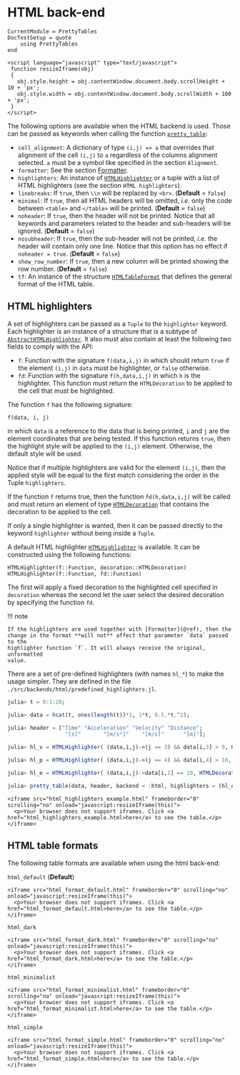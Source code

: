 HTML back-end
=============

```@meta
CurrentModule = PrettyTables
DocTestSetup = quote
    using PrettyTables
end
```

```@raw html
<script language="javascript" type="text/javascript">
 function resizeIframe(obj)
 {
   obj.style.height = obj.contentWindow.document.body.scrollHeight + 10 + 'px';
   obj.style.width = obj.contentWindow.document.body.scrollWidth + 100 + 'px';
 }
</script>
```

The following options are available when the HTML backend is used. Those can be
passed as keywords when calling the function [`pretty_table`](@ref):

* `cell_alignment`: A dictionary of type `(i,j) => a` that overrides that
                    alignment of the cell `(i,j)` to `a` regardless of the
                    columns alignment selected. `a` must be a symbol like
                    specified in the section `Alignment`.
* `formatter`: See the section [Formatter](@ref).
* `highlighters`: An instance of [`HTMLHighlighter`](@ref) or a tuple with a
                  list of HTML highlighters (see the section `HTML
                  highlighters`).
* `linebreaks`: If `true`, then `\\n` will be replaced by `<br>`.
                (**Default** = `false`)
* `minimal`: If `true`, then all HTML headers will be omitted, *i.e.* only the
             code between `<table>` and `</table>` will be printed.
             (**Default** = `false`)
* `noheader`: If `true`, then the header will not be printed. Notice that all
              keywords and parameters related to the header and sub-headers will
              be ignored. (**Default** = `false`)
* `nosubheader`: If `true`, then the sub-header will not be printed, *i.e.* the
                 header will contain only one line. Notice that this option has
                 no effect if `noheader = true`. (**Default** = `false`)
* `show_row_number`: If `true`, then a new column will be printed showing the
                     row number. (**Default** = `false`)
* `tf`: An instance of the structure [`HTMLTableFormat`](@ref) that defines the
        general format of the HTML table.

## HTML highlighters

A set of highlighters can be passed as a `Tuple` to the `highlighter` keyword.
Each highlighter is an instance of a structure that is a subtype of
[`AbstractHTMLHighlighter`](@ref). It also must also contain at least the
following two fields to comply with the API:

* `f`: Function with the signature `f(data,i,j)` in which should return `true`
       if the element `(i,j)` in `data` must be highlighter, or `false`
       otherwise.
* `fd`: Function with the signature `f(h,data,i,j)` in which `h` is the
        highlighter. This function must return the `HTMLDecoration` to be
        applied to the cell that must be highlighted.

The function `f` has the following signature:

    f(data, i, j)

in which `data` is a reference to the data that is being printed, `i` and `j`
are the element coordinates that are being tested. If this function returns
`true`, then the highlight style will be applied to the `(i,j)` element.
Otherwise, the default style will be used.

Notice that if multiple highlighters are valid for the element `(i,j)`, then the
applied style will be equal to the first match considering the order in the
Tuple `highlighters`.

If the function `f` returns true, then the function `fd(h,data,i,j)` will be
called and must return an element of type [`HTMLDecoration`](@ref) that contains
the decoration to be applied to the cell.

If only a single highlighter is wanted, then it can be passed directly to the
keyword `highlighter` without being inside a `Tuple`.

A default HTML highlighter [`HTMLHighlighter`](@ref) is available. It can be
constructed using the following functions:

```
HTMLHighlighter(f::Function, decoration::HTMLDecoration)
HTMLHighlighter(f::Function, fd::Function)
```

The first will apply a fixed decoration to the highlighted cell specified in
`decoration` whereas the second let the user select the desired decoration by
specifying the function `fd`.

!!! note

    If the highlighters are used together with [Formatter](@ref), then the
    change in the format **will not** affect that parameter `data` passed to the
    highlighter function `f`. It will always receive the original, unformatted
    value.

There are a set of pre-defined highlighters (with names `hl_*`) to make the
usage simpler. They are defined in the file
`./src/backends/html/predefined_highlighters.jl`.

```julia
julia> t = 0:1:20;

julia> data = hcat(t, ones(length(t))*1, 1*t, 0.5.*t.^2);

julia> header = ["Time" "Acceleration" "Velocity" "Distance";
                  "[s]"       "[m/s²]"    "[m/s]"      "[m]"];

julia> hl_v = HTMLHighlighter( (data,i,j)->(j == 3) && data[i,3] > 9, HTMLDecoration(color = "blue", font_weight = "bold"));

julia> hl_p = HTMLHighlighter( (data,i,j)->(j == 4) && data[i,4] > 10, HTMLDecoration(color = "red"));

julia> hl_e = HTMLHighlighter( (data,i,j)->data[i,1] == 10, HTMLDecoration(background = "black", color = "white"))

julia> pretty_table(data, header, backend = :html, highlighters = (hl_e, hl_p, hl_v))
```

```@raw html
<iframe src="html_highlighters_example.html" frameborder="0" scrolling="no" onload="javascript:resizeIframe(this)">
  <p>Your browser does not support iframes. Click <a href="html_highlighters_example.html>here</a> to see the table.</p>
</iframe>
```

## HTML table formats

The following table formats are available when using the html back-end:

`html_default` (**Default**)

```@raw html
<iframe src="html_format_default.html" frameborder="0" scrolling="no" onload="javascript:resizeIframe(this)">
  <p>Your browser does not support iframes. Click <a href="html_format_default.html>here</a> to see the table.</p>
</iframe>
```

`html_dark`

```@raw html
<iframe src="html_format_dark.html" frameborder="0" scrolling="no" onload="javascript:resizeIframe(this)">
  <p>Your browser does not support iframes. Click <a href="html_format_dark.html>here</a> to see the table.</p>
</iframe>
```

`html_minimalist`

```@raw html
<iframe src="html_format_minimalist.html" frameborder="0" scrolling="no" onload="javascript:resizeIframe(this)">
  <p>Your browser does not support iframes. Click <a href="html_format_minimalist.html>here</a> to see the table.</p>
</iframe>
```

`html_simple`

```@raw html
<iframe src="html_format_simple.html" frameborder="0" scrolling="no" onload="javascript:resizeIframe(this)">
  <p>Your browser does not support iframes. Click <a href="html_format_simple.html>here</a> to see the table.</p>
</iframe>
```
